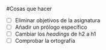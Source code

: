 #Cosas que hacer

* [ ] Eliminar objetivos de la asignatura
* [ ] Añadir un prólogo específico
* [ ] Cambiar los *headings* de h2 a h1
* [ ] Comprobar la ortografía
